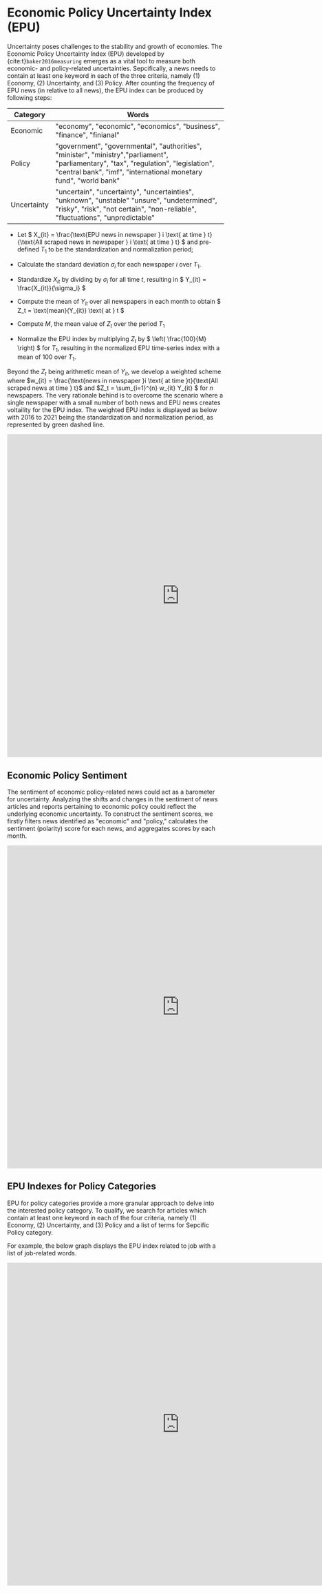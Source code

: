 # Economic Policy Uncertainty Index (EPU)

Uncertainty poses challenges to the stability and growth of economies. The Economic Policy Uncertainty Index (EPU) developed by {cite:t}`baker2016measuring` emerges as a vital tool to measure both economic- and policy-related uncertainties. Sepcifically, a news needs to contain at least one keyword in each of the three criteria, namely (1) Economy, (2) Uncertainty, and (3) Policy. After counting the frequency of EPU news (in relative to all news), the EPU index can be produced by following steps:

| Category      | Words |
| ----------- | ----------- |
| Economic     | "economy", "economic", "economics", "business", "finance", "finianal"       |
| Policy   |     "government", "governmental", "authorities", "minister", "ministry","parliament", "parliamentary", "tax", "regulation", "legislation", "central bank", "imf", "international monetary fund",  "world bank" |
| Uncertainty |     "uncertain", "uncertainty", "uncertainties", "unknown", "unstable" "unsure", "undetermined", "risky", "risk", "not certain", "non-reliable", "fluctuations", "unpredictable" |

- Let $ X_{it} = \frac{\text{EPU news in newspaper } i \text{ at time } t}{\text{All scraped news in newspaper } i \text{ at time } t} $ and pre-defined $T_1$ to be the standardization and normalization period;

- Calculate the standard deviation $\sigma_i$ for each newspaper $i$ over $T_1$.

- Standardize $X_{it}$ by dividing by $\sigma_i$ for all time $t$, resulting in $ Y_{it} = \frac{X_{it}}{\sigma_i} $

- Compute the mean of $Y_{it}$ over all newspapers in each month to obtain $ Z_t = \text{mean}(Y_{it}) \text{ at } t $

- Compute $M$, the mean value of $Z_t$ over the period $T_1$

- Normalize the EPU index by multiplying $Z_t$ by $ \left( \frac{100}{M} \right) $ for $T_1$, resulting in the normalized EPU time-series index with a mean of 100 over $T_1$.

Beyond the $Z_t$ being arithmetic mean of $Y_{it}$, we develop a weighted scheme where $w_{it} = \frac{\text{news in newspaper }i \text{ at time }t}{\text{All scraped news at time } t}$ and $Z_t = \sum_{i=1}^{n} w_{it} Y_{it} $ for $n$ newspapers. The very rationale behind is to overcome the scenario where a single newspaper with a small number of both news and EPU news creates voltaility for the EPU index. The weighted EPU index is displayed as below with 2016 to 2021 being the standardization and normalization period, as represented by green dashed line.

<div>
<iframe src="https://worldbank.github.io/pacific-observatory/interactive/text/epu_pic.html"
frameborder="0" marginwidth="0" marginheight="0" width="800" height="750"></iframe>
</div>

## Economic Policy Sentiment

The sentiment of economic policy-related news could act as a barometer for uncertainty. Analyzing the shifts and changes in the sentiment of news articles and reports pertaining to economic policy could reflect the underlying economic uncertainty. To construct the sentiment scores, we firstly filters news identified as "economic" and "policy," calculates the sentiment (polarity) score for each news, and aggregates scores by each month.

<div>
<iframe src="https://worldbank.github.io/pacific-observatory/interactive/text/ep_sentiment.html"
frameborder="0" marginwidth="0" marginheight="0" width="800" height="750"></iframe>
</div>

## EPU Indexes for Policy Categories

EPU for policy categories provide a more granular approach to delve into the interested policy category. To qualify, we search for articles which contain at least one keyword in each of the four criteria, namely (1) Economy, (2) Uncertainty, and (3) Policy and a list of terms for Sepcific Policy category.

For example, the below graph displays the EPU index related to job with a list of job-related words.

<div>
<iframe src="https://worldbank.github.io/pacific-observatory/interactive/text/epu_pic_job.html"
frameborder="0" marginwidth="0" marginheight="0" width="800" height="750"></iframe>
</div>